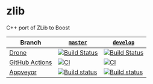 # zlib
C++ port of ZLib to Boost

Branch          | [`master`](https://github.com/CPPAlliance/zlib/tree/master) | [`develop`](https://github.com/CPPAlliance/zlib/tree/develop) |
--------------- | ----------------------------------------------------------- | ------------------------------------------------------------- |
[Drone](https://drone.io/) | [![Build Status](https://drone.cpp.al/api/badges/CPPAlliance/zlib/status.svg?ref=refs/heads/master)](https://drone.cpp.al/CPPAlliance/zlib) | [![Build Status](https://drone.cpp.al/api/badges/CPPAlliance/zlib/status.svg?ref=refs/heads/develop)](https://drone.cpp.al/CPPAlliance/zlib)
[GitHub Actions](https://github.com/) | [![CI](https://github.com/CPPAlliance/zlib/actions/workflows/ci.yml/badge.svg?branch=master)](https://github.com/CPPAlliance/zlib/actions/workflows/ci.yml) | [![CI](https://github.com/CPPAlliance/zlib/actions/workflows/ci.yml/badge.svg?branch=develop)](https://github.com/CPPAlliance/zlib/actions/workflows/ci.yml)
[Appveyor](https://ci.appveyor.com/) | [![Build status](https://ci.appveyor.com/api/projects/status/aqc3n5qvieq8hqxa/branch/master?svg=true)](https://ci.appveyor.com/project/cppalliance/zlib/branch/master) | [![Build status](https://ci.appveyor.com/api/projects/status/aqc3n5qvieq8hqxa/branch/develop?svg=true)](https://ci.appveyor.com/project/cppalliance/zlib/branch/develop)

